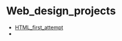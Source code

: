 # Web_design_projects

<ul>
<li><a href="html_first-attempt/index.html" target=_blank>HTML_first_attempt</a><li>
</ul>